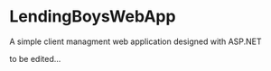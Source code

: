 # LendingBoysWebApp
A simple client managment web application designed with ASP.NET

to be edited...
